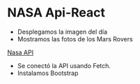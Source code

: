 # NASA Api-React 
* Desplegamos la imagen del día
* Mostramos las fotos de los Mars Rovers

[Nasa API](http://api.nasa.gov/ "Nasa API")

* Se conectó la API usando Fetch.
* Instalamos Bootstrap
